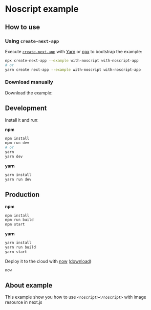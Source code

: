 # Noscript example

## How to use

### Using `create-next-app`

Execute [`create-next-app`](https://github.com/segmentio/create-next-app) with [Yarn](https://yarnpkg.com/lang/en/docs/cli/create/) or [npx](https://github.com/zkat/npx#readme) to bootstrap the example:

```bash
npx create-next-app --example with-noscript with-noscript-app
# or
yarn create next-app --example with-noscript with-noscript-app
```

### Download manually

Download the example:

## Development
Install it and run:

**npm**
```bash
npm install
npm run dev
# or
yarn
yarn dev
```

**yarn**
```bash
yarn install
yarn run dev
```

## Production
**npm**
```bash
npm install
npm run build
npm start
```

**yarn**
```bash
yarn install
yarn run build
yarn start
```

Deploy it to the cloud with [now](https://zeit.co/now) ([download](https://zeit.co/download))

```bash
now
```

## About example

This example show you how to use `<noscript></noscript>` with image resource in next.js
